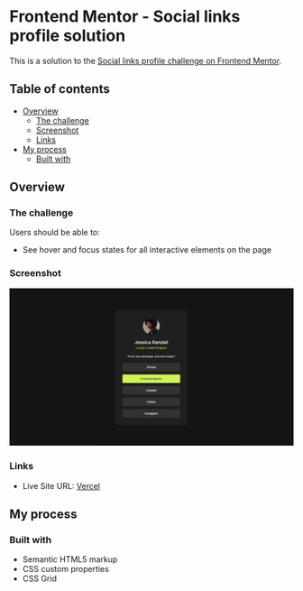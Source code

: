 # Frontend Mentor - Social links profile solution

This is a solution to the [Social links profile challenge on Frontend Mentor](https://www.frontendmentor.io/challenges/social-links-profile-UG32l9m6dQ).

## Table of contents

-   [Overview](#overview)
    -   [The challenge](#the-challenge)
    -   [Screenshot](#screenshot)
    -   [Links](#links)
-   [My process](#my-process)
    -   [Built with](#built-with)

## Overview

### The challenge

Users should be able to:

-   See hover and focus states for all interactive elements on the page

### Screenshot

![](./screenshot.jpg)

### Links
- Live Site URL: [Vercel](https://htmlpreview.github.io/?https://github.com/SidorovaMaria/FrontEndMentor/blob/main/Newbie/social-links-profile-main/index.html)

## My process

### Built with

-   Semantic HTML5 markup
-   CSS custom properties
-   CSS Grid
